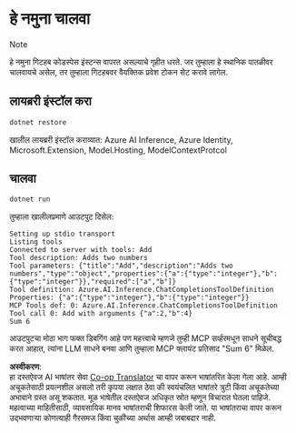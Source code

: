<!--
CO_OP_TRANSLATOR_METADATA:
{
  "original_hash": "24b8b80f2e64a0ee05d1fc394c158638",
  "translation_date": "2025-05-17T10:40:02+00:00",
  "source_file": "03-GettingStarted/03-llm-client/solution/dotnet/README.md",
  "language_code": "mr"
}
-->
# हे नमुना चालवा

> [!NOTE]
> हे नमुना गिटहब कोडस्पेस इंस्टन्स वापरत असल्याचे गृहीत धरते. जर तुम्हाला हे स्थानिक पातळीवर चालवायचे असेल, तर तुम्हाला गिटहबवर वैयक्तिक प्रवेश टोकन सेट करावे लागेल.

## लायब्ररी इंस्टॉल करा

```sh
dotnet restore
```

खालील लायब्ररी इंस्टॉल कराव्यात: Azure AI Inference, Azure Identity, Microsoft.Extension, Model.Hosting, ModelContextProtcol 

## चालवा

```sh 
dotnet run
```

तुम्हाला खालीलप्रमाणे आउटपुट दिसेल:

```text
Setting up stdio transport
Listing tools
Connected to server with tools: Add
Tool description: Adds two numbers
Tool parameters: {"title":"Add","description":"Adds two numbers","type":"object","properties":{"a":{"type":"integer"},"b":{"type":"integer"}},"required":["a","b"]}
Tool definition: Azure.AI.Inference.ChatCompletionsToolDefinition
Properties: {"a":{"type":"integer"},"b":{"type":"integer"}}
MCP Tools def: 0: Azure.AI.Inference.ChatCompletionsToolDefinition
Tool call 0: Add with arguments {"a":2,"b":4}
Sum 6
```

आउटपुटचा मोठा भाग फक्त डिबगिंग आहे पण महत्त्वाचे म्हणजे तुम्ही MCP सर्व्हरमधून साधने सूचीबद्ध करत आहात, त्यांना LLM साधने बनवा आणि तुम्हाला MCP क्लायंट प्रतिसाद "Sum 6" मिळेल.

**अस्वीकरण**:  
हा दस्तऐवज AI भाषांतर सेवा [Co-op Translator](https://github.com/Azure/co-op-translator) चा वापर करून भाषांतरित केला गेला आहे. आम्ही अचूकतेसाठी प्रयत्नशील असलो तरी कृपया लक्षात ठेवा की स्वयंचलित भाषांतरे त्रुटी किंवा अचूकतेच्या अभावाने ग्रस्त असू शकतात. मूळ भाषेतील दस्तऐवज अधिकृत स्रोत म्हणून विचारात घेतला पाहिजे. महत्वाच्या माहितीसाठी, व्यावसायिक मानव भाषांतराची शिफारस केली जाते. या भाषांतराचा वापर करून उद्भवणाऱ्या कोणत्याही गैरसमज किंवा चुकीच्या अर्थास आम्ही जबाबदार नाही.